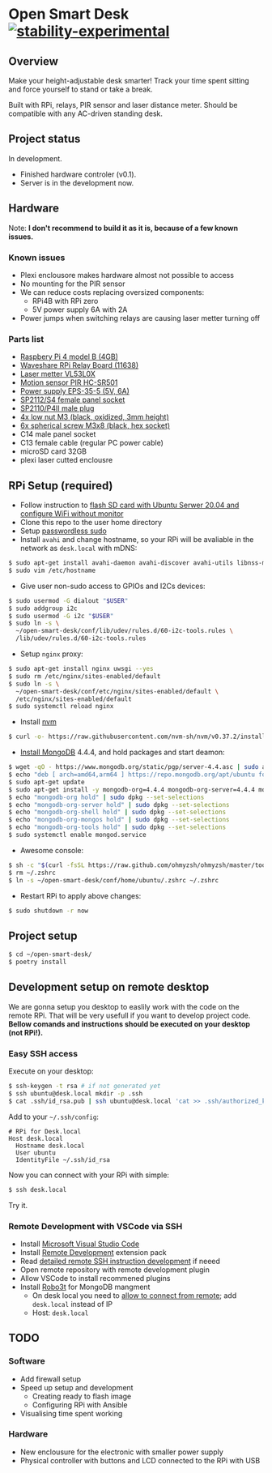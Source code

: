 # Open Smart Desk [![stability-experimental](https://img.shields.io/badge/stability-experimental-orange.svg)](https://github.com/emersion/stability-badges#experimental)

## Overview
Make your height-adjustable desk smarter!
Track your time spent sitting and force yourself to stand or take a break. 

Built with RPi, relays, PIR sensor and laser distance meter. 
Should be compatible with any AC-driven standing desk.

## Project status
In development. 
* Finished hardware controler (v0.1). 
* Server is in the development now.

## Hardware
Note: **I don't recommend to build it as it is, because of a few known issues.**

### Known issues
* Plexi enclousore makes hardware almost not possible to access
* No mounting for the PIR sensor
* We can reduce costs replacing oversized components:
  * RPi4B with RPi zero 
  * 5V power supply 6A with 2A
* Power jumps when switching relays are causing laser metter turning off

### Parts list
* [Raspbery Pi 4 model B (4GB)](https://www.raspberrypi.org/products/raspberry-pi-4-model-b/?variant=raspberry-pi-4-model-b-4gb)
* [Waveshare RPi Relay Board (11638)](https://www.waveshare.com/rpi-relay-board.htm)
* [Laser metter VL53L0X](https://www.amazon.com/Gowoops-VL53L0X-Breakout-GY-VL53L0XV2-Distance/dp/B07F3RH7TC/)
* [Motion sensor PIR HC-SR501](https://components101.com/hc-sr501-pir-sensor)
* [Power supply EPS-35-5 (5V, 6A)](https://www.reichelt.com/pl/en/power-supply-5-v-6-a-eps-35-5-p170940.html)
* [SP2112/S4 female panel socket](https://www.tme.eu/pl/en/details/sp2112_s4/weipu-connectors/weipu/)
* [SP2110/P4II male plug](https://www.tme.eu/pl/en/details/sp2110_p4/weipu-connectors/weipu/sp2110-p4-ii-1n/)
* [4x low nut M3 (black, oxidized, 3mm height)](https://allegro.pl/oferta/nakretka-nakretki-niska-czarna-oksyda-m3-10szt-6904944393)
* [6x spherical screw M3x8 (black, hex socket)](https://allegro.pl/oferta/sruba-kulista-czarna-m3x8-gniazdo-imbus-10szt-5315915867)
* C14 male panel socket
* C13 female cable (regular PC power cable) 
* microSD card 32GB
* plexi laser cutted enclousre 

## RPi Setup (required)
* Follow instruction to [flash SD card with Ubuntu Serwer 20.04 and configure WiFi without monitor](https://roboticsbackend.com/install-ubuntu-on-raspberry-pi-without-monitor/)
* Clone this repo to the user home directory
* Setup [passwordless sudo](https://phpraxis.wordpress.com/2016/09/27/enable-sudo-without-password-in-ubuntudebian/)
* Install `avahi` and change hostname, so your RPi will be avaliable in the network as `desk.local` with mDNS:
``` bash
$ sudo apt-get install avahi-daemon avahi-discover avahi-utils libnss-mdns mdns-scan --yes
$ sudo vim /etc/hostname 
```
* Give user non-sudo access to GPIOs and I2Cs devices:
``` bash
$ sudo usermod -G dialout "$USER"
$ sudo addgroup i2c
$ sudo usermod -G i2c "$USER"
$ sudo ln -s \
  ~/open-smart-desk/conf/lib/udev/rules.d/60-i2c-tools.rules \
  /lib/udev/rules.d/60-i2c-tools.rules
```
* Setup `nginx` proxy:
``` bash
$ sudo apt-get install nginx uwsgi --yes
$ sudo rm /etc/nginx/sites-enabled/default
$ sudo ln -s \
  ~/open-smart-desk/conf/etc/nginx/sites-enabled/default \
  /etc/nginx/sites-enabled/default
$ sudo systemctl reload nginx
```
* Install [nvm](https://github.com/nvm-sh/nvm)
``` bash
$ curl -o- https://raw.githubusercontent.com/nvm-sh/nvm/v0.37.2/install.sh | bash
```
* [Install MongoDB](https://docs.mongodb.com/manual/tutorial/install-mongodb-on-ubuntu/) 4.4.4, and hold packages and start deamon:
``` bash
$ wget -qO - https://www.mongodb.org/static/pgp/server-4.4.asc | sudo apt-key add -
$ echo "deb [ arch=amd64,arm64 ] https://repo.mongodb.org/apt/ubuntu focal/mongodb-org/4.4 multiverse" | sudo tee /etc/apt/sources.list.d/mongodb-org-4.4.list
$ sudo apt-get update
$ sudo apt-get install -y mongodb-org=4.4.4 mongodb-org-server=4.4.4 mongodb-org-shell=4.4.4 mongodb-org-mongos=4.4.4 mongodb-org-tools=4.4.4
$ echo "mongodb-org hold" | sudo dpkg --set-selections
$ echo "mongodb-org-server hold" | sudo dpkg --set-selections
$ echo "mongodb-org-shell hold" | sudo dpkg --set-selections
$ echo "mongodb-org-mongos hold" | sudo dpkg --set-selections
$ echo "mongodb-org-tools hold" | sudo dpkg --set-selections
$ sudo systemctl enable mongod.service
```
* Awesome console:
```bash
$ sh -c "$(curl -fsSL https://raw.github.com/ohmyzsh/ohmyzsh/master/tools/install.sh)"
$ rm ~/.zshrc
$ ln -s ~/open-smart-desk/conf/home/ubuntu/.zshrc ~/.zshrc
```
* Restart RPi to apply above changes:
``` bash
$ sudo shutdown -r now
```

## Project setup
``` bash
$ cd ~/open-smart-desk/
$ poetry install 
```

## Development setup on remote desktop
We are gonna setup you desktop to easlily work with the code on the remote RPi. That will be very usefull if you want to develop project code. **Bellow comands and instructions should be executed on your desktop (not RPi!).** 

### Easy SSH access
Execute on your desktop:
``` bash
$ ssh-keygen -t rsa # if not generated yet
$ ssh ubuntu@desk.local mkdir -p .ssh
$ cat .ssh/id_rsa.pub | ssh ubuntu@desk.local 'cat >> .ssh/authorized_keys'
```
Add to your `~/.ssh/config`:
``` ssh-config
# RPi for Desk.local
Host desk.local
  Hostname desk.local
  User ubuntu
  IdentityFile ~/.ssh/id_rsa
```
Now you can connect with your RPi with simple:
``` bash
$ ssh desk.local
```
Try it.

### Remote Development with VSCode via SSH
* Install [Microsoft Visual Studio Code](https://code.visualstudio.com/download)
* Install [Remote Development](https://marketplace.visualstudio.com/items?itemName=ms-vscode-remote.vscode-remote-extensionpack) extension pack
* Read [detailed remote SSH instruction development](https://code.visualstudio.com/docs/remote/ssh) if neeed
* Open remote repository with remote development plugin
* Allow VSCode to install recommened plugins
* Install [Robo3t](https://robomongo.org/download) for MongoDB mangment
  * On desk local you need to [allow to connect from remote](https://www.digitalocean.com/community/tutorials/how-to-configure-remote-access-for-mongodb-on-ubuntu-20-04); add `desk.local` instead of IP
  * Host: `desk.local`

## TODO
### Software
* Add firewall setup
* Speed up setup and development
  * Creating ready to flash image
  * Configuring RPi with Ansible
* Visualising time spent working

### Hardware
* New enclousure for the electronic with smaller power supply
* Physical controller with buttons and LCD connected to the RPi with USB 
